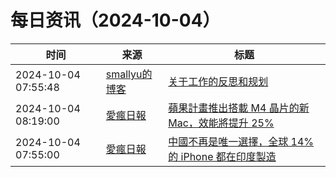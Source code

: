 ﻿# 每日资讯（2024-10-04）

|时间|来源|标题|
|---|---|---|
|2024-10-04 07:55:48|[smallyu的博客](https://smallyu.net/atom.xml)|[关于工作的反思和规划](https://smallyu.net/2024/10/04/%E5%85%B3%E4%BA%8E%E5%B7%A5%E4%BD%9C%E7%9A%84%E5%8F%8D%E6%80%9D%E5%92%8C%E8%A7%84%E5%88%92/)|
|2024-10-04 08:19:00|[愛瘋日報](http://www.iphonetaiwan.org/feeds/posts/default)|[蘋果計畫推出搭載 M4 晶片的新 Mac，效能將提升 25%](https://www.iphonetaiwan.org/2024/10/apple-m4-chip-mac-performance.html)|
|2024-10-04 07:55:00|[愛瘋日報](http://www.iphonetaiwan.org/feeds/posts/default)|[中國不再是唯一選擇，全球 14% 的 iPhone 都在印度製造](https://www.iphonetaiwan.org/2024/10/iphone-india-manufacturing-shift.html)|

